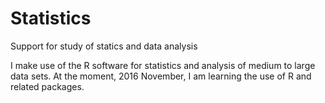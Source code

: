 # Statistics
Support for study of statics and data analysis

I make use of the R software for statistics and analysis of medium to large data sets. At the moment, 2016 November, I am learning the use of R and related packages. 
